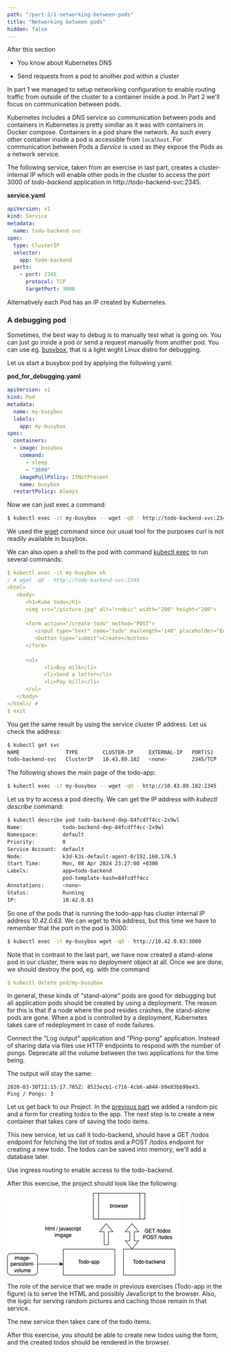 ```yaml
---
path: "/part-2/1-networking-between-pods"
title: "Networking between pods"
hidden: false
---
```


<text-box variant='learningObjectives' name='Learning Objectives'>

After this section

- You know about Kubernetes DNS

- Send requests from a pod to another pod within a cluster

</text-box>

In part 1 we managed to setup networking configuration to enable routing traffic from outside of the cluster to a container inside a pod. In Part 2 we'll focus on communication between pods.

Kubernetes includes a DNS service so communication between pods and containers in Kubernetes is pretty simillar as it was with containers in Docker compose. Containers in a pod share the network. As such every other container inside a pod is accessible from `localhost`. For communication between Pods a _Service_ is used as they expose the Pods as a network service.

The following service, taken from an exercise in last part, creates a cluster-internal IP which will enable other pods in the cluster to access the port 3000 of _todo-backend_ application in http://todo-backend-svc:2345.

**service.yaml**

```yaml
apiVersion: v1
kind: Service
metadata:
  name: todo-backend-svc
spec:
  type: ClusterIP
  selector:
    app: todo-backend
  ports:
    - port: 2345
      protocol: TCP
      targetPort: 3000
```

Alternatively each Pod has an IP created by Kubernetes.

### A debugging pod

Sometimes, the best way to debug is to manually test what is going on. You can just go inside a pod or send a request manually from another pod. You can use eg. [busybox](https://en.wikipedia.org/wiki/BusyBox), that is a light wight Linux distro for debugging.

Let us start a busybox pod by applying the following yaml:

**pod_for_debugging.yaml**

```yaml
apiVersion: v1
kind: Pod
metadata:
  name: my-busybox
  labels:
    app: my-busybox
spec:
  containers:
  - image: busybox
    command:
      - sleep
      - "3600"
    imagePullPolicy: IfNotPresent
    name: busybox
  restartPolicy: Always
```

Now we can just exec a command:

```bash
$ kubectl exec -it my-busybox -- wget -qO - http://todo-backend-svc:2345
```

We used the [wget](https://www.gnu.org/software/wget/) command since our usual tool for the purposes curl is not readily available in busybox.

We can also open a shell to the pod with command [kubectl exec](https://kubernetes.io/docs/tasks/debug/debug-application/get-shell-running-container/) to run several commands:

```yaml
$ kubectl exec -it my-busybox sh
/ # wget -qO - http://todo-backend-svc:2345
<html>
   <body>
      <h1>Kube todo</h1>
      <img src="/picture.jpg" alt="rndpic" width="200" height="200">

      <form action="/create-todo" method="POST">
         <input type="text" name="todo" maxlength="140" placeholder="Enter todo">
         <button type="submit">Create</button>
      </form>

      <ul>
            <li>Buy milk</li>
            <li>Send a letter</li>
            <li>Pay bills</li>
      </ul>
   </body>
</html>/ #
$ exit
```

You get the same result by using the service cluster IP address. Let us check the address:

```bash
$ kubectl get svc
NAME               TYPE        CLUSTER-IP     EXTERNAL-IP   PORT(S)    AGE
todo-backend-svc   ClusterIP   10.43.89.182   <none>        2345/TCP   2d1h
```

The following shows the main page of the todo-app:

```bash
$ kubectl exec -it my-busybox -- wget -qO - http://10.43.89.182:2345
```

Let us try to access a pod directly. We can get the IP address with _kubectl describe_ command:

```bash
$ kubectl describe pod todo-backend-dep-84fcdff4cc-2x9wl
Name:             todo-backend-dep-84fcdff4cc-2x9wl
Namespace:        default
Priority:         0
Service Account:  default
Node:             k3d-k3s-default-agent-0/192.168.176.5
Start Time:       Mon, 08 Apr 2024 23:27:00 +0300
Labels:           app=todo-backend
                  pod-template-hash=84fcdff4cc
Annotations:      <none>
Status:           Running
IP:               10.42.0.63
```

So one of the pods that is running the todo-app has cluster internal IP address _10.42.0.63_. We can wget to this address, but this time we have to remember that the port in the pod is 3000:

```bash
$ kubectl exec -it my-busybox wget -qO - http://10.42.0.63:3000
```

Note that in contrast to the last part, we have now created a stand-alone pod in our cluster, there was no deployment object at all. Once we are done, we should destroy the pod, eg. with the command

```yaml
$ kubectl delete pod/my-busybox
```
In general, these kinds of "stand-alone" pods are good for debugging but all application pods should be created by using a deployment. The reason for this is that if a node where the pod resides crashes, the stand-alone pods are gone. When a pod is controlled by a deployment, Kubernetes takes care of redeployment in case of node failures.

</text-box>

<exercise name='Exercise 2.01: Connecting pods'>

Connect the "Log output" application and "Ping-pong" application. Instead of sharing data via files use HTTP endpoints to respond with the number of pongs. Deprecate all the volume between the two applications for the time being.

The output will stay the same:

```
2020-03-30T12:15:17.705Z: 8523ecb1-c716-4cb6-a044-b9e83bb98e43.
Ping / Pongs: 3
```

</exercise>

<exercise name='Exercise 2.02: Project v1.0'>

Let us get back to our Project. In the [previous part](/part-1/4-introduction-to-storage) we added a random pic and a form for creating todos to the app. The next step is to create a new container that takes care of saving the todo items.

This new service, let us call it todo-backend, should have a GET /todos endpoint for fetching the list of todos and a POST /todos endpoint for creating a new todo. The todos can be saved into memory, we'll add a database later.

Use ingress routing to enable access to the todo-backend.

After this exercise, the project should look like the following:

<img src="../img/p2-2.png">

The role of the service that we made in previous exercises (Todo-app in the figure) is to serve the HTML and possibly JavaScript to the browser. Also, the logic for serving random pictures and caching those remain in that service.

The new service then takes care of the todo items.

After this exercise, you should be able to create new todos using the form, and the created todos should be rendered in the browser.

</exercise>
